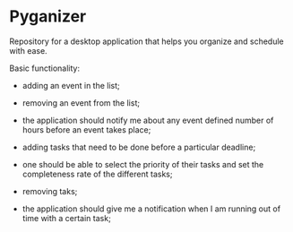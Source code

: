 # Pyganizer

Repository for a desktop application that helps you organize and schedule with ease.


Basic functionality:
- adding an event in the list;
- removing an event from the list;
- the application should notify me about any event defined number of hours before an event takes place;

- adding tasks that need to be done before a particular deadline;
- one should be able to select the priority of their tasks and set the completeness rate of the different tasks;
- removing taks;
- the application should give me a notification when I am running out of time with a certain task;


